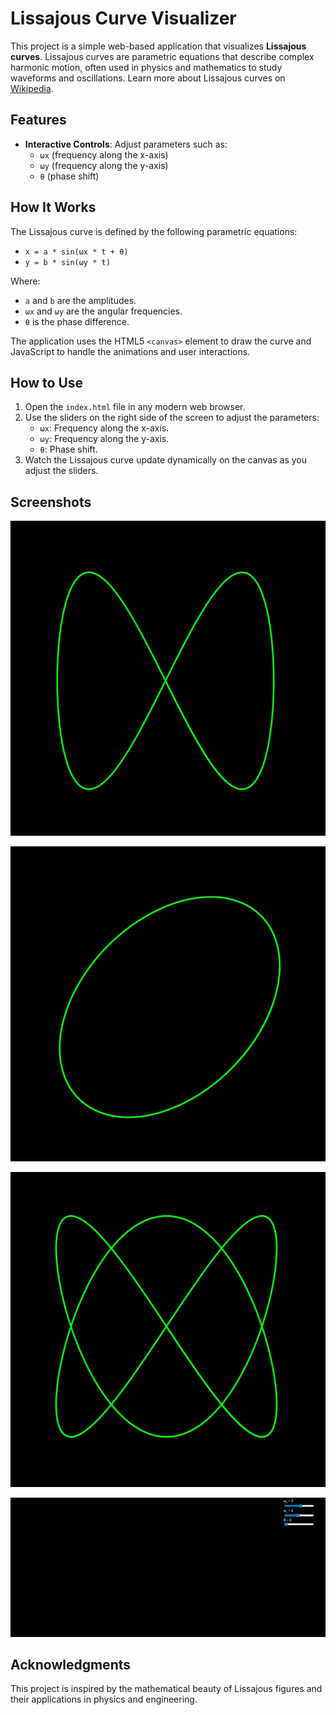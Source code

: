 # Lissajous Curve Visualizer

This project is a simple web-based application that visualizes **Lissajous curves**. Lissajous curves are parametric equations that describe complex harmonic motion, often used in physics and mathematics to study waveforms and oscillations. Learn more about Lissajous curves on [Wikipedia](https://en.wikipedia.org/wiki/Lissajous_curve).

## Features

- **Interactive Controls**: Adjust parameters such as:
  - `ωx` (frequency along the x-axis)
  - `ωy` (frequency along the y-axis)
  - `θ` (phase shift)

## How It Works

The Lissajous curve is defined by the following parametric equations:

- `x = a * sin(ωx * t + θ)`
- `y = b * sin(ωy * t)`

Where:
- `a` and `b` are the amplitudes.
- `ωx` and `ωy` are the angular frequencies.
- `θ` is the phase difference.

The application uses the HTML5 `<canvas>` element to draw the curve and JavaScript to handle the animations and user interactions.

## How to Use

1. Open the `index.html` file in any modern web browser.
2. Use the sliders on the right side of the screen to adjust the parameters:
   - `ωx`: Frequency along the x-axis.
   - `ωy`: Frequency along the y-axis.
   - `θ`: Phase shift.
3. Watch the Lissajous curve update dynamically on the canvas as you adjust the sliders.

## Screenshots

![Screenshot 1](screenshots/img_1.png)

![Screenshot 2](screenshots/img_2.png)

![Screenshot 3](screenshots/img_3.png)

![Lissajous curve visualizer](screenshots/gif_1.gif)

## Acknowledgments

This project is inspired by the mathematical beauty of Lissajous figures and their applications in physics and engineering.